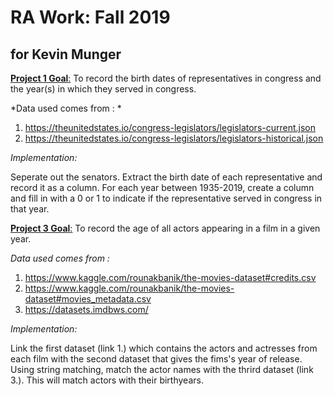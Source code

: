 # RA Work: Fall 2019 
## for Kevin Munger 

<ins>**Project 1 Goal**:</ins> To record the birth dates of representatives in congress and the year(s) in which they served in congress.

*Data used comes from : *

  1. https://theunitedstates.io/congress-legislators/legislators-current.json
  2. https://theunitedstates.io/congress-legislators/legislators-historical.json
  
*Implementation:*

Seperate out the senators. Extract the birth date of each representative and record it as a column. For each year between 
1935-2019, create a column and fill in with a 0 or 1 to indicate if the representative served in congress in that year.

<ins>**Project 3 Goal**:</ins> To record the age of all actors appearing in a film in a given year.

*Data used comes from :*

  1. https://www.kaggle.com/rounakbanik/the-movies-dataset#credits.csv
  2. https://www.kaggle.com/rounakbanik/the-movies-dataset#movies_metadata.csv
  3. https://datasets.imdbws.com/ 

*Implementation:*

Link the first dataset (link 1.) which contains the actors and actresses from each film with the 
second dataset that gives the fims's year of release. Using string matching, match the actor names
with the thrird dataset (link 3.). This will match actors with their birthyears.

